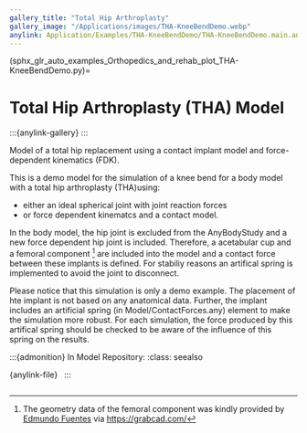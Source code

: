 ```yaml
---
gallery_title: "Total Hip Arthroplasty"
gallery_image: "/Applications/images/THA-KneeBendDemo.webp"
anylink: Application/Examples/THA-KneeBendDemo/THA-KneeBendDemo.main.any
---
```


(sphx_glr_auto_examples_Orthopedics_and_rehab_plot_THA-KneeBendDemo.py)=

# Total Hip Arthroplasty (THA) Model


:::{anylink-gallery} 
:::

Model of a total hip replacement using a contact implant model and
force-dependent kinematics (FDK).


This is a demo model for the simulation of a knee bend for a body model
with a total hip arthroplasty (THA)using:

- either an ideal spherical joint with joint reaction forces
- or force dependent kinematcs and a contact model.

In the body model, the hip joint is excluded from the AnyBodyStudy and a new
force dependent hip joint is included. Therefore, a acetabular cup and a femoral
component [^fn1] are included into the model and a contact force between these
implants is defined. For stabiliy reasons an artifical spring is implemented to
avoid the joint to disconnect.

Please notice that this simulation is only a demo example. The placement of hte
implant is not based on any anatomical data. Further, the implant includes an
artificial spring (in Model/ContactForces.any) element to make the simulation
more robust. For each simulation, the force produced by this artifical spring
should be checked to be aware of the influence of this spring on the results.


:::{admonition} In Model Repository:
:class: seealso

{anylink-file}` `
:::



```{rubric} Footnotes
```

[^fn1]: The geometry data of the femoral component was kindly provided by
    [Edmundo Fuentes](https://www.edmundofuentes.com/about/) via https://grabcad.com/

